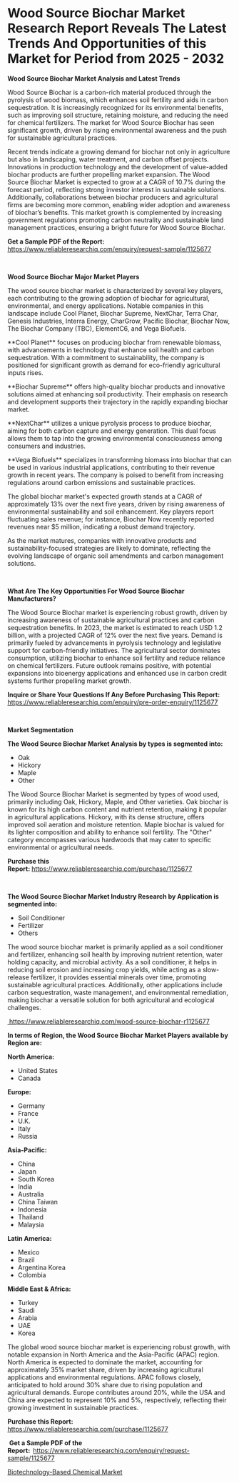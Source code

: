 <p><h1>Wood Source Biochar Market Research Report Reveals The Latest Trends And Opportunities of this Market for Period from 2025 - 2032</h1></p><p><strong>Wood Source Biochar Market Analysis and Latest Trends</strong></p>
<p><p>Wood Source Biochar is a carbon-rich material produced through the pyrolysis of wood biomass, which enhances soil fertility and aids in carbon sequestration. It is increasingly recognized for its environmental benefits, such as improving soil structure, retaining moisture, and reducing the need for chemical fertilizers. The market for Wood Source Biochar has seen significant growth, driven by rising environmental awareness and the push for sustainable agricultural practices.</p><p>Recent trends indicate a growing demand for biochar not only in agriculture but also in landscaping, water treatment, and carbon offset projects. Innovations in production technology and the development of value-added biochar products are further propelling market expansion. The Wood Source Biochar Market is expected to grow at a CAGR of 10.7% during the forecast period, reflecting strong investor interest in sustainable solutions. Additionally, collaborations between biochar producers and agricultural firms are becoming more common, enabling wider adoption and awareness of biochar’s benefits. This market growth is complemented by increasing government regulations promoting carbon neutrality and sustainable land management practices, ensuring a bright future for Wood Source Biochar.</p></p>
<p><strong>Get a Sample PDF of the Report:&nbsp;</strong> <a href="https://www.reliableresearchiq.com/enquiry/request-sample/1125677?utm_campaign=3074&utm_medium=2&utm_source=Github&utm_content=ia&utm_term=02042025&utm_id=wood-source-biochar">https://www.reliableresearchiq.com/enquiry/request-sample/1125677</a></p>
<p>&nbsp;</p>
<p><strong>Wood Source Biochar Major Market Players</strong></p>
<p><p>The wood source biochar market is characterized by several key players, each contributing to the growing adoption of biochar for agricultural, environmental, and energy applications. Notable companies in this landscape include Cool Planet, Biochar Supreme, NextChar, Terra Char, Genesis Industries, Interra Energy, CharGrow, Pacific Biochar, Biochar Now, The Biochar Company (TBC), ElementC6, and Vega Biofuels.</p><p>**Cool Planet** focuses on producing biochar from renewable biomass, with advancements in technology that enhance soil health and carbon sequestration. With a commitment to sustainability, the company is positioned for significant growth as demand for eco-friendly agricultural inputs rises.</p><p>**Biochar Supreme** offers high-quality biochar products and innovative solutions aimed at enhancing soil productivity. Their emphasis on research and development supports their trajectory in the rapidly expanding biochar market.</p><p>**NextChar** utilizes a unique pyrolysis process to produce biochar, aiming for both carbon capture and energy generation. This dual focus allows them to tap into the growing environmental consciousness among consumers and industries.</p><p>**Vega Biofuels** specializes in transforming biomass into biochar that can be used in various industrial applications, contributing to their revenue growth in recent years. The company is poised to benefit from increasing regulations around carbon emissions and sustainable practices.</p><p>The global biochar market's expected growth stands at a CAGR of approximately 13% over the next five years, driven by rising awareness of environmental sustainability and soil enhancement. Key players report fluctuating sales revenue; for instance, Biochar Now recently reported revenues near $5 million, indicating a robust demand trajectory.</p><p>As the market matures, companies with innovative products and sustainability-focused strategies are likely to dominate, reflecting the evolving landscape of organic soil amendments and carbon management solutions.</p></p>
<p>&nbsp;</p>
<p><strong>What Are The Key Opportunities For Wood Source Biochar Manufacturers?</strong></p>
<p><p>The Wood Source Biochar market is experiencing robust growth, driven by increasing awareness of sustainable agricultural practices and carbon sequestration benefits. In 2023, the market is estimated to reach USD 1.2 billion, with a projected CAGR of 12% over the next five years. Demand is primarily fueled by advancements in pyrolysis technology and legislative support for carbon-friendly initiatives. The agricultural sector dominates consumption, utilizing biochar to enhance soil fertility and reduce reliance on chemical fertilizers. Future outlook remains positive, with potential expansions into bioenergy applications and enhanced use in carbon credit systems further propelling market growth.</p></p>
<p><strong>Inquire or Share Your Questions If Any Before Purchasing This Report:</strong> <a href="https://www.reliableresearchiq.com/enquiry/pre-order-enquiry/1125677?utm_campaign=3074&utm_medium=2&utm_source=Github&utm_content=ia&utm_term=02042025&utm_id=wood-source-biochar">https://www.reliableresearchiq.com/enquiry/pre-order-enquiry/1125677</a></p>
<p>&nbsp;</p>
<p><strong>Market Segmentation</strong></p>
<p><strong>The Wood Source Biochar Market Analysis by types is segmented into:</strong></p>
<p><ul><li>Oak</li><li>Hickory</li><li>Maple</li><li>Other</li></ul></p>
<p><p>The Wood Source Biochar Market is segmented by types of wood used, primarily including Oak, Hickory, Maple, and Other varieties. Oak biochar is known for its high carbon content and nutrient retention, making it popular in agricultural applications. Hickory, with its dense structure, offers improved soil aeration and moisture retention. Maple biochar is valued for its lighter composition and ability to enhance soil fertility. The "Other" category encompasses various hardwoods that may cater to specific environmental or agricultural needs.</p></p>
<p><strong>Purchase this Report:&nbsp;</strong><a href="https://www.reliableresearchiq.com/purchase/1125677?utm_campaign=3074&utm_medium=2&utm_source=Github&utm_content=ia&utm_term=02042025&utm_id=wood-source-biochar">https://www.reliableresearchiq.com/purchase/1125677</a></p>
<p>&nbsp;</p>
<p><strong>The Wood Source Biochar Market Industry Research by Application is segmented into:</strong></p>
<p><ul><li>Soil Conditioner</li><li>Fertilizer</li><li>Others</li></ul></p>
<p><p>The wood source biochar market is primarily applied as a soil conditioner and fertilizer, enhancing soil health by improving nutrient retention, water holding capacity, and microbial activity. As a soil conditioner, it helps in reducing soil erosion and increasing crop yields, while acting as a slow-release fertilizer, it provides essential minerals over time, promoting sustainable agricultural practices. Additionally, other applications include carbon sequestration, waste management, and environmental remediation, making biochar a versatile solution for both agricultural and ecological challenges.</p></p>
<p><a href="https://www.reliableresearchiq.com/wood-source-biochar-r1125677?utm_campaign=3074&utm_medium=2&utm_source=Github&utm_content=ia&utm_term=02042025&utm_id=wood-source-biochar">&nbsp;https://www.reliableresearchiq.com/wood-source-biochar-r1125677</a></p>
<p><strong>In terms of Region, the Wood Source Biochar Market Players available by Region are:</strong></p>
<p>
    <p> <strong> North America: </strong>
        <ul>
            <li>United States</li>
            <li>Canada</li>
        </ul>
        </p> 
    <p> <strong> Europe: </strong>
        <ul>
            <li>Germany</li>
            <li>France</li>
            <li>U.K.</li>
            <li>Italy</li>
            <li>Russia</li>
        </ul>
        </p> 
    <p> <strong> Asia-Pacific: </strong>
        <ul>
            <li>China</li>
            <li>Japan</li>
            <li>South Korea</li>
            <li>India</li>
            <li>Australia</li>
            <li>China Taiwan</li>
            <li>Indonesia</li>
            <li>Thailand</li>
            <li>Malaysia</li>
        </ul>
        </p> 
    <p> <strong> Latin America: </strong>
        <ul>
            <li>Mexico</li>
            <li>Brazil</li>
            <li>Argentina Korea</li>
            <li>Colombia</li>
        </ul>
        </p> 
    <p> <strong> Middle East & Africa: </strong>
        <ul>
            <li>Turkey</li>
            <li>Saudi</li>
            <li>Arabia</li>
            <li>UAE</li>
            <li>Korea</li>
        </ul>
    </p>
    </p>
<p><p>The global wood source biochar market is experiencing robust growth, with notable expansion in North America and the Asia-Pacific (APAC) region. North America is expected to dominate the market, accounting for approximately 35% market share, driven by increasing agricultural applications and environmental regulations. APAC follows closely, anticipated to hold around 30% share due to rising population and agricultural demands. Europe contributes around 20%, while the USA and China are expected to represent 10% and 5%, respectively, reflecting their growing investment in sustainable practices.</p></p>
<p><strong>Purchase this Report: </strong><a href="https://www.reliableresearchiq.com/purchase/1125677?utm_campaign=3074&utm_medium=2&utm_source=Github&utm_content=ia&utm_term=02042025&utm_id=wood-source-biochar">https://www.reliableresearchiq.com/purchase/1125677</a></p>
<p>&nbsp;<strong>Get a Sample PDF of the Report:&nbsp;&nbsp;</strong><a href="https://www.reliableresearchiq.com/enquiry/request-sample/1125677?utm_campaign=3074&utm_medium=2&utm_source=Github&utm_content=ia&utm_term=02042025&utm_id=wood-source-biochar">https://www.reliableresearchiq.com/enquiry/request-sample/1125677</a></p>
<p><strong></strong></p>
<p><p><a href="https://github.com/haaszgettre6/Market-Research-Report-List-1/blob/main/biotechnology-based-chemical-market.md?utm_campaign=3074&utm_medium=2&utm_source=Github&utm_content=ia&utm_term=02042025&utm_id=wood-source-biochar">Biotechnology-Based Chemical Market</a></p></p>